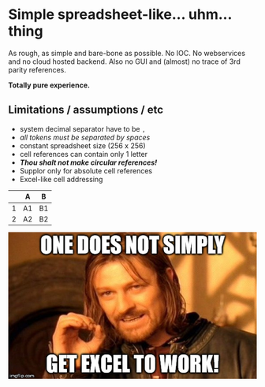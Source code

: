 # Simple spreadsheet-like... uhm... thing

As rough, as simple and bare-bone as possible.
No IOC. No webservices and no cloud hosted backend.
Also no GUI and (almost) no trace of 3rd parity references.

**Totally pure experience.**

## Limitations / assumptions / etc

* system decimal separator have to be `,`
* *all tokens must be separated by spaces*
* constant spreadsheet size (256 x 256)
* cell references can contain only 1 letter
* ***Thou shalt not make circular references!***
* Supplor only for absolute cell references
* Excel-like cell addressing

|   | A  | B  |
|---|----|----|
| 1 | A1 | B1 |
| 2 | A2 | B2 |

![](Boromir.jpg)